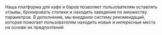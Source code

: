 
Наша платформа для кафе и баров позволяет пользователям оставлять отзывы, бронировать столики и находить заведения по множеству параметров. В дополнение, мы внедрили систему рекомендаций, которая помогает пользователям находить новые и интересные места на основе их предпочтений


